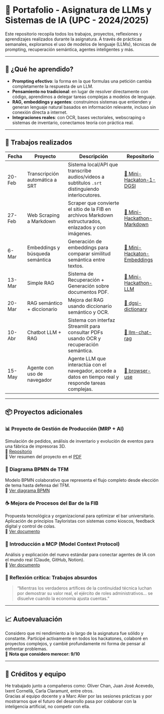 # 📘 Portafolio - Asignatura de LLMs y Sistemas de IA (UPC - 2024/2025)

Este repositorio recopila todos los trabajos, proyectos, reflexiones y aprendizajes realizados durante la asignatura. A través de prácticas semanales, exploramos el uso de modelos de lenguaje (LLMs), técnicas de prompting, recuperación semántica, agentes inteligentes y más.

---

## 🧠 ¿Qué he aprendido?

- **Prompting efectivo**: la forma en la que formulas una petición cambia completamente la respuesta de un LLM.
- **Pensamiento no tradicional**: en lugar de resolver directamente con código, aprendimos a delegar tareas complejas a modelos de lenguaje.
- **RAG, embeddings y agentes**: construimos sistemas que entienden y generan lenguaje natural basados en información relevante, incluso sin conexión directa a internet.
- **Integraciones reales**: con OCR, bases vectoriales, webscraping o sistemas de inventario, conectamos teoría con práctica real.

---

## 📁 Trabajos realizados

| Fecha  | Proyecto                        | Descripción                                                                                            | Repositorio                                                                                             |
| ------ | ------------------------------- | ------------------------------------------------------------------------------------------------------ | ------------------------------------------------------------------------------------------------------- |
| 20-Feb | Transcripción automática a SRT  | Sistema local/API que transcribe audios/videos a subtítulos `.srt` distinguiendo interlocutores.       | [🔗 Mini-Hackaton-1-DGSI](https://github.com/Jofrix98UPC/Mini-Hackaton-1-DGSI)                          |
| 27-Feb | Web Scraping a Markdown         | Scraper que convierte el sitio de la FIB en archivos Markdown estructurados, enlazados y con imágenes. | [🔗 Mini-Hackathon-Markdown](https://github.com/carlos-andres-rodriguez-torres/Mini-Hackathon-Markdown) |
| 6-Mar  | Embeddings y búsqueda semántica | Generación de embeddings para comparar similitud semántica entre textos.                               | [🔗 Mini-Hackaton-Embeddings](https://github.com/ro-carlos/Mini-Hackaton-Embeddings)                    |
| 13-Mar | Simple RAG                      | Sistema de Recuperación + Generación sobre documentos PDF.                                             | [🔗 Mini-Hackathon-LLM](https://github.com/ochand-upc/Mini-Hackathon-LLM)                               |
| 20-Mar | RAG semántico + diccionario     | Mejora del RAG usando diccionario semántico y OCR.                                                     | [🔗 dgsi-dictionary](https://github.com/icorn1/dgsi-dictionary)                                         |
| 10-Abr | Chatbot LLM + RAG               | Sistema con interfaz Streamlit para consultar PDFs usando OCR y recuperación semántica.                | [🔗 llm-chat-rag](https://github.com/ochand-upc/llm-chat-rag)                                           |
| 15-May | Agente con uso de navegador     | Agente LLM que interactúa con el navegador, accede a datos en tiempo real y responde tareas complejas. | [🔗 browser-use](https://github.com/ro-carlos/browser-use)                                              |

---

## 📦 Proyectos adicionales

### 📊 Proyecto de Gestión de Producción (MRP + AI)

Simulación de pedidos, análisis de inventario y evolución de eventos para una fábrica de impresoras 3D.  
🔗 [Repositorio](https://github.com/ro-carlos/produccion-impresoras)  
📝 Ver resumen del proyecto en el [PDF](./Proyecto%20Gestión%20Producción.pdf)

### 🧩 Diagrama BPMN de TFM

Modelo BPMN colaborativo que representa el flujo completo desde elección de tema hasta defensa del TFM.  
📄 [Ver diagrama BPMN](./Diagrama%20BPMN.pdf)

### ☕ Mejora de Procesos del Bar de la FIB

Propuesta tecnológica y organizacional para optimizar el bar universitario. Aplicación de principios Tayloristas con sistemas como kioscos, feedback digital y control de colas.  
📄 [Ver documento](./Mejora%20de%20Procesos%20Bar%20de%20la%20FIB.pdf)

### 📡 Introducción a MCP (Model Context Protocol)

Análisis y explicación del nuevo estándar para conectar agentes de IA con el mundo real (Claude, GitHub, Notion).  
📄 [Ver documento](./MCP.pdf)

### 💭 Reflexión crítica: Trabajos absurdos

> “Mientras los verdaderos artífices de la continuidad técnica luchan por demostrar su valor real, el ejército de roles administrativos… se disuelve cuando la economía ajusta cuentas.”

---

## 📈 Autoevaluación

Considero que mi rendimiento a lo largo de la asignatura fue sólido y constante. Participé activamente en todos los hackatones, colaboré en proyectos complejos, y cambié profundamente mi forma de pensar al enfrentar problemas.  
💯 **Nota que considero merecer: 9/10**

---

## 🙌 Créditos y equipo

He trabajado junto a compañeros como: Oliver Chan, Juan José Acevedo, Ixent Cornellà, Carla Claramunt, entre otros.  
Gracias al equipo docente y a Marc Alier por las sesiones prácticas y por mostrarnos que el futuro del desarrollo pasa por colaborar con la inteligencia artificial, no competir con ella.
